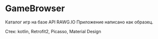 # GameBrowser
Каталог игр на базе API RAWG.IO
Приложение написано как образец.

Стек: kotlin, Retrofit2, Picasso, Material Design

